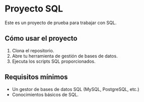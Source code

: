 # Proyecto SQL

Este es un proyecto de prueba para trabajar con SQL.

## Cómo usar el proyecto
1. Clona el repositorio.
2. Abre tu herramienta de gestión de bases de datos.
3. Ejecuta los scripts SQL proporcionados.

## Requisitos mínimos
- Un gestor de bases de datos SQL (MySQL, PostgreSQL, etc.)
- Conocimientos básicos de SQL.